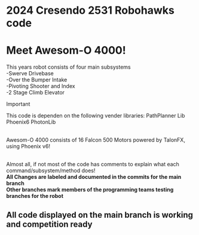 # 2024 Cresendo 2531 Robohawks code </br>
# Meet Awesom-O 4000! </br>

This years robot consists of four main subsystems
<br>    -Swerve Drivebase
<br>    -Over the Bumper Intake
<br>    -Pivoting Shooter and Index
<br>    -2 Stage Climb Elevator
<br>


> [!IMPORTANT]
> This code is dependen on the following vender libraries:
> PathPlanner Lib
> Phoenix6
> PhotonLib
    
<br> Awesom-O 4000 consists of 16 Falcon 500 Motors powered by TalonFX, using Phoenix v6!

<br> Almost all, if not most of the code has comments to explain what each command/subsystem/method does!
<br>**All Changes are labeled and documented in the commits for the main branch**
<br>**Other branches mark members of the programming teams testing branches for the robot**
## All code displayed on the main branch is working and competition ready
